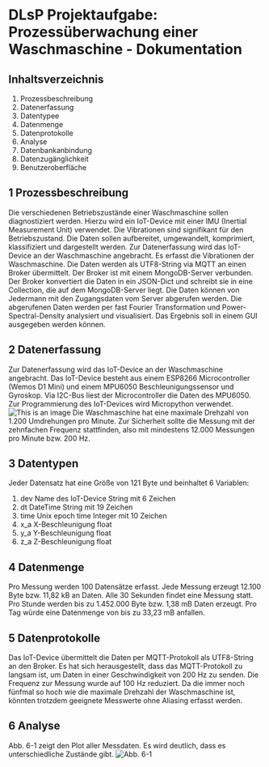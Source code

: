# DLsP Projektaufgabe: Prozessüberwachung einer Waschmaschine - Dokumentation

## Inhaltsverzeichnis
1.	Prozessbeschreibung
2.	Datenerfassung
3.	Datentypee
4.	Datenmenge
5.	Datenprotokolle	
6.	Analyse	
7.	Datenbankanbindung	
8.	Datenzugänglichkeit	
9.	Benutzeroberfläche	

## 1 Prozessbeschreibung
Die verschiedenen Betriebszustände einer Waschmaschine sollen diagnostiziert werden. Hierzu wird ein IoT-Device mit einer IMU (Inertial Measurement Unit) verwendet. Die Vibrationen sind signifikant für den Betriebszustand. Die Daten sollen aufbereitet, umgewandelt, komprimiert, klassifiziert und dargestellt werden.
Zur Datenerfassung wird das IoT-Device an der Waschmaschine angebracht. Es erfasst die Vibrationen der Waschmaschine. Die Daten werden als UTF8-String via MQTT an einen Broker übermittelt. Der Broker ist mit einem MongoDB-Server verbunden. Der Broker konvertiert die Daten in ein JSON-Dict und schreibt sie in eine Collection, die auf dem MongoDB-Server liegt.
Die Daten können von Jedermann mit den Zugangsdaten vom Server abgerufen werden. Die abgerufenen Daten werden per fast Fourier Transformation und Power-Spectral-Density analysiert und visualisiert. Das Ergebnis soll in einem GUI ausgegeben werden können.

## 2 Datenerfassung
Zur Datenerfassung wird das IoT-Device an der Waschmaschine angebracht. Das IoT-Device besteht aus einem ESP8266 Microcontroller (Wemos D1 Mini) und einem MPU6050 Beschleunigungssensor und Gyroskop. Via I2C-Bus liest der Microcontroller die Daten des MPU6050. Zur Programmierung des IoT-Devices wird Micropython verwendet.
![This is an image](/../main/11_Abbildungen/WaMa.jpg)
Die Waschmaschine hat eine maximale Drehzahl von 1.200 Umdrehungen pro Minute. Zur Sicherheit sollte die Messung mit der zehnfachen Frequenz stattfinden, also mit mindestens 12.000 Messungen pro Minute bzw. 200 Hz.

## 3 Datentypen
Jeder Datensatz hat eine Größe von 121 Byte und beinhaltet 6 Variablen:
1.	dev	Name des IoT-Device		String mit 6 Zeichen
2.	dt	DateTime			String mit 19 Zeichen
3.	time	Unix epoch time		Integer mit 10 Zeichen
4.	x_a	X-Beschleunigung 		float
5.	y_a	Y-Beschleunigung		float
6.	z_a	Z-Beschleunigung		float

## 4 Datenmenge
Pro Messung werden 100 Datensätze erfasst. Jede Messung erzeugt 12.100 Byte bzw. 11,82 kB an Daten. Alle 30 Sekunden findet eine Messung statt. Pro Stunde werden bis zu 1.452.000 Byte bzw. 1,38 mB Daten erzeugt. Pro Tag würde eine Datenmenge von bis zu 33,23 mB anfallen.

## 5 Datenprotokolle
Das IoT-Device übermittelt die Daten per MQTT-Protokoll als UTF8-String an den Broker. Es hat sich herausgestellt, dass das MQTT-Protokoll zu langsam ist, um Daten in einer Geschwindigkeit von 200 Hz zu senden. Die Frequenz zur Messung wurde auf 100 Hz reduziert. Da die immer noch fünfmal so hoch wie die maximale Drehzahl der Waschmaschine ist, könnten trotzdem geeignete Messwerte ohne Aliasing erfasst werden.

## 6 Analyse
Abb. 6-1 zeigt den Plot aller Messdaten. Es wird deutlich, dass es unterschiedliche Zustände gibt.
![Abb. 6-1](/../main/11_Abbildungen/Abb.6-1.jpg)



